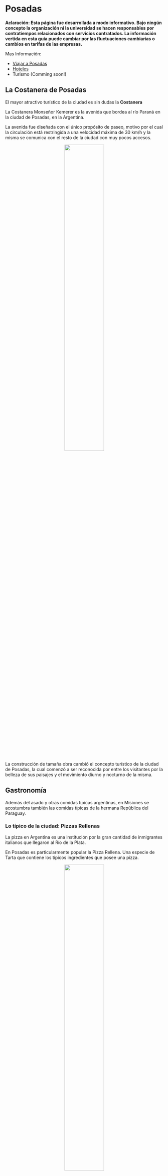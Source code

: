 # Posadas

**Aclaración: Esta página fue desarrollada a modo informativo. Bajo ningún
concepto la organización ni la universidad se hacen
responsables por contratiempos relacionados con servicios contratados.
La información vertida en esta guía puede cambiar por las fluctuaciones
cambiarias o cambios en tarifas de las empresas.**


Mas Información:

- [Viajar a Posadas](/venue/traveling)
- [Hoteles](/venue/accomodation)
- Turismo (Comming soon!)


## La Costanera de Posadas

El mayor atractivo turístico de la ciudad es sin dudas la **Costanera**

La Costanera Monseñor Kemerer es la avenida que bordea al río Paraná en la
ciudad de Posadas, en la Argentina.

La avenida fue diseñada con el único propósito de paseo, motivo por el cual la
circulación está restringida a una velocidad máxima de 30 km/h y la misma se
comunica con el resto de la ciudad con muy pocos accesos.

<div style="text-align:center">
    <img width="50%" src ="https://github.com/scipy-latinamerica/scipyla2015/raw/master/posadas_tourism/imgs/costanera.jpg" />
</div>

La construcción de tamaña obra cambió el concepto turístico de la ciudad de
Posadas, la cual comenzó  a ser reconocida por entre los visitantes por la
belleza de sus paisajes y el movimiento diurno y nocturno de la misma.

## Gastronomía

Además del asado y otras comidas típicas argentinas, en Misiones se acostumbra
también las comidas típicas de la hermana República del Paraguay.

### Lo típico de la ciudad: Pizzas Rellenas

La pizza en Argentina es una institución por la gran cantidad de inmigrantes
italianos que llegaron al Río de la Plata.

En Posadas es particularmente popular la Pizza Rellena. Una especie de Tarta
que contiene los típicos ingredientes que posee una pizza.

<div style="text-align:center">
    <img width="50%" src ="https://github.com/scipy-latinamerica/scipyla2015/raw/master/posadas_tourism/imgs/lospinos.png" />
</div>

**Donde Comer:** Fundamentalmente en **Pizzería Los Pinos**
(Buenos Aires y Sarmiento) pero casi todas las pizzerías la ofrecen.

### Regional: La Chipa

La "chipa" o "chipá" (la palabra no tiene género por ser un
término en lengua guaraní) es un pan pequeño hecho con almidón de mandioca,
queso duro, leche, huevos, manteca y sal.

Está emparentado con el *Pão de queijo* brasileño, el cual se cree que
evolucionó de la chipa.

<div style="text-align:center">
    <img width="50%" src ="https://github.com/scipy-latinamerica/scipyla2015/raw/master/posadas_tourism/imgs/chipa.jpeg" />
</div>

**Donde Comer:** Casi todas las panaderías, supermercados y vendedores
ambulantes de la ciudad venden chipas de excelente calidad.


### Regional: El Mbejú (Mbeyú)

El mbeyú (escrito en guaraní como mbeju -se pronuncia en todos los casos mbeyú
, o abreviadamente, "beyú"-), es un plato propio y típico de Paraguay y del
Nordeste argentino. Se trata de un panqueque de almidón

<div style="text-align:center">
    <img width="50%" src ="https://github.com/scipy-latinamerica/scipyla2015/raw/master/posadas_tourism/imgs/mbeyu_1.png" />
</div>

Es una muestra sólida de la gastronomía paraguaya, sumamente ricos en calorías.
Según algunos eruditos de la historia social de Paraguay, toda la gastronomía
popular paraguaya, que se establece como industria pequeña de la familia
después de Guerra de Paraguay contra La alianza triple
(La Argentina, El Brasil y Uruguay, entre 1864 y 1870), es realmente
abundante en contenido calórico, debido a la situación que superó al país
después del conflicto.

**Donde Comer:**

### Regional: El Reviro

El reviro está tan arraigado a nosotros que hay casas en las que nunca falta,
como el pan que se utiliza para acompañar a las comidas. Los días de lluvia son
especiales para hacerlo acompañado de mate cocido, es como la torta frita que
se come bastante en otros lugares de Argentina. Es también motivo para
reuniones entre amigos, acompañando el famoso ticue-í (especie de preparado
con carne), con huevo, tomate y muchas otras formas.

<div style="text-align:center">
    <img width="50%" src ="https://github.com/scipy-latinamerica/scipyla2015/raw/master/posadas_tourism/imgs/REVIRO.jpg" />
</div>

**Donde Comer:**

### Regional: Caburé

El caburé es una comida típica del Paraguay, pero la cercanía territorial y
cultural con la provincia de Misiones en Argentina hace de este alimento algo cotidiano y tradicional también en el Nordeste argentino, donde la harina de maíz y la mandioca son base fundamental de la gastronomía regional.

El caburé misionero tiene que tener buena margarina, buen queso y mucho huevo.
Cambia el sabor con el de la chipa regular y es más blando.

El Caburé se hace con una masa de almidón de mandioca un poco más dura que la
de chipas al horno. Tradicionalmente se las cocinaba en una rama de naranjo,
previamente descortezada. Actualmente se usa un palo de madera que no tenga
pintura ni barniz. La masa se envuelve en la punta del palo y se asan sobre
las brasas, girando lentamente hasta que se cocinen.

<div style="text-align:center">
    <img width="50%" src ="https://github.com/scipy-latinamerica/scipyla2015/raw/master/posadas_tourism/imgs/cabure.jpg" />
</div>

**Donde Comer:** Hay ventas ambulantes en la Costanera de Posadas y son
sensiblemente mas caros que las Chipas

### Regional: Sopa Paraguaya

La sopa paraguaya es un plato típico de la gastronomía de Paraguay, producto
del sincretismo guaraní y español. Los guaraníes acostumbraban a consumir
comidas pastosas elaboradas con harina de maíz o de mandioca envueltas en hojas
de güembé o banana y cocinadas entre ceniza caliente. Los jesuitas
(en su mayoría españoles), introdujeron el uso de: queso, huevos y leche
(aditivos que fueron agregados a las comidas preparadas por los guaraníes).
Por esto, la sopa paraguaya se trata de un bizcocho esponjoso salado, de muy
rico contenido calórico y proteico.

<div style="text-align:center">
    <img width="50%" src ="https://github.com/scipy-latinamerica/scipyla2015/raw/master/posadas_tourism/imgs/sopa-paraguaya.JPG" />
</div>

**Donde Comer:**


### El clásico Argentino: Asado

En Manual del Asador Argentino, de Raúl Mirad, se cuentan las impresiones de
un jesuita italiano que anduvo por las pampas a comienzos de los 1700. Allí el
misionero se impresiona por los gauchos y su destreza para faenar la carne,
colocarla en palos que clavaban en el suelo, inclinados sobre una fogata bajo
las estrellas. Esa misma imagen impresionó a Charles Darwin, quien llegó a
tierras argentinas en 1832 y que un año después ya se sentía parte de la
pampa, como escribía a su hermana en una carta citada por La Nación:

    "Me he convertido en todo un gaucho, tomo mi mate y fumo mi cigarro y
     después me acuesto cómodo, con los cielos como toldo, como si estuviera
     en una cama de pluma. Es una vida tan sana, todo el día encima del
     caballo, comiendo nada más que carne y durmiendo en medio de un viento
     fresco...".

<div style="text-align:center">
    <img width="50%" src ="https://github.com/scipy-latinamerica/scipyla2015/raw/master/posadas_tourism/imgs/asado.jpeg" />
</div>

**Donde Comer:** De las parrillas en la zona centrica se destacan: **Espeto del
Rey** (Ayacucho 2404, a 300 mts de la universidad), **Asador el Rancho**
(Costanera y Guacurary) y  **La Nueva Rueda** (Costanera y Pedernera)

### Diferentes en cada región: Empanadas

El asado lleva su tiempo, hay que esperar como una hora para que el fuego
esté a punto para colocar la carne. Por eso, hay que saber esperar, tomar
vino y comer empanadas mientras se conversa y se llega al momento clave.

<div style="text-align:center">
    <img width="50%" src ="https://github.com/scipy-latinamerica/scipyla2015/raw/master/posadas_tourism/imgs/empanadas.jpeg" />
</div>

Una empanada es una fina masa de pan, masa quebrada u hojaldre rellena con una
preparación salada o dulce y cocida al horno o frita.
El relleno puede incluir carnes rojas o blancas, pescado, verduras o fruta.

Las empanadas son un plato tradicional de la mayoría de las cocinas de los
países de habla hispana.

**Donde Comer:** Suelen venderse en los supermercados, cualquier restaurante y
pizzería, así como algunas panaderías.

### Choripán

Se ha descrito que en la región del Río de la Plata el origen del choripán se
remonta a mediados del siglo XIX, cuando en las zonas rurales los gauchos
realizaban asados con motivo de alguna celebración, se dio inicio al hábito de
comer el chorizo dentro de un pan. Esta práctica con el tiempo llegó a las
ciudades y se popularizó en el entorno urbano.

<div style="text-align:center">
    <img width="50%" src ="https://github.com/scipy-latinamerica/scipyla2015/raw/master/posadas_tourism/imgs/choripan.jpeg" />
</div>

**Donde Comer:** Cualquiera de las parrillas que sirven asados suelen ofrecer
choripanes. Es tradición también los puestos callejeros que suelen hacerlos
más pesados y con más condimentos.

### Lomito

El lomito o sándwich de lomo es un sándwich típico de la gastronomía de Argentina,
(por ejemplo, en la región de Cuyo y la provincia argentina de Córdoba es muy
popular). Su forma habitual de consumo consiste en un trozo de lomo de ternera
fileteado, queso, jamón, huevo frito, tomate y condimento entre dos panes que
pueden estar levemente tostados

<div style="text-align:center">
    <img width="50%" src ="https://github.com/scipy-latinamerica/scipyla2015/raw/master/posadas_tourism/imgs/lomito.jpg" />
</div>

**Donde Comer:** suelen servirse en las Pizzerías.

## Milanesas

La milanesa es un filete fino, normalmente de carne vacuna, pasado por huevo
batido y luego por pan rallado, que se cocina frito o (menos comúnmente) al
horno. Por extensión, se llama milanesa a cualquier rebanada de un ingrediente
rebozado y frito: hay así milanesas de pollo, de pescado, de soja, de
berenjena, de mozzarella, etc.

La milanesa puede ser consumida «al plato» (servida en un plato, normalmente
con una guarnición como ensalada, puré, o papas fritas) o en sándwich
(sándwich de milanesa).

<div style="text-align:center">
    <img width="50%" src ="https://github.com/scipy-latinamerica/scipyla2015/raw/master/posadas_tourism/imgs/milanga.jpeg" />
    <br>
    <small>Sandwich Milanesa</small>
</div>

La milanesa a caballo es una milanesa frita de carne vacuna con dos huevos
fritos encimados (cuando es sólo uno, se llama "milanesa a medio caballo").
Generalmente se acompaña con una guarnición de papas fritas.

<div style="text-align:center">
    <img width="50%" src ="https://github.com/scipy-latinamerica/scipyla2015/raw/master/posadas_tourism/imgs/milanesa.jpeg" />
    <br>
    <small>Milanesa a Caballo</small>
</div>

**Donde Comer:** Pizzerías, restaurantes, vendedores ambulantes

### Mandioca y Mandioca Frita (Yuca)

Manihot esculenta, llamada comúnmente yuca, e internacionalmente reconocida
como mandioca, tapioca, guacamota (del náhuatl cuauhcamohtli en México),
casabe o casava, es un arbusto perenne de la familia de las euforbiáceas
extensamente cultivado en Sudamérica, África y el Pacífico por sus tubérculos
con almidones de alto valor alimentario.

Es tradición de la zona comerla hervida con el asado, o frita como snack.

<div style="text-align:center">
    <img width="50%" src ="https://github.com/scipy-latinamerica/scipyla2015/raw/master/posadas_tourism/imgs/mandiocafrita.jpg" />
    <br>
    <small>Mandioca Frita</small>
</div>

### 25 de Mayo: El Locro

El locro (del quechua ruqru o luqru) es un guiso a base de zapallo, porotos,
maíz o papas que se consume en la zona de la cordillera de los Andes, desde
Argentina, el norte de Chile y hasta el sur de Colombia, pasando por Bolivia,
Ecuador, Paraguay y Perú.

Suerte de guiso cuyo origen es indudablemente prehispánico y preincaico,
típico de varios pueblos andinos que basaban gran parte de su dieta en el maíz
o los porotos y la papa.

<div style="text-align:center">
    <img width="50%" src ="https://github.com/scipy-latinamerica/scipyla2015/raw/master/posadas_tourism/imgs/locro.jpeg" />
</div>

Alimento con muchas calorías y nutrientes, el locro resulta muy adecuado para
consumir durante los inviernos o en zonas frías. Tradicionalmente se consume
de manera masiva el **25 de mayo**, día en que se conmemora la formación del
primer gobierno patrio Argentino, el cual se estableció el 25 de mayo de 1810.
Por este motivo ha pasado de ser un plato regional y tradicional a ser uno de
los platos nacionales de Argentina para festejar las fechas patrias.

**Donde Comer:** Para los que aún estén el 25 de mayo, casi todos los
restaurantes los ofrecen en el país, así como se pueden comprar en algunos
colegios que ofrecen a la venta.


### Cafés Estilo Argentino

Los bares de Buenos Aires forman parte de la cultura de la ciudad, de las
costumbres de sus habitantes y del circuito turístico moderno de dicha urbe.
Han sido objeto de estudio de distintos historiadores, inspiradores de
innumerables creaciones artísticas y tradicional lugar de reunión de los
porteños.

Esta tradición se ha esparcido por todo el pais y Posadas tiene particularmente
dos muy buenos cafés Argentinos: Bar Español (2067 Bolívar) y Café Vitrage
(Bolívar y Colon).

<div style="text-align:center">
    <img width="80%" src ="https://github.com/scipy-latinamerica/scipyla2015/raw/master/posadas_tourism/imgs/vitrage.jpeg" />
    <br>
    <small>Bar Español y Café Vitrage</small>
</div>


### Café estilo *"Starbucks"*

El único local de este estilo es **Bonafide Expreso** en Córdoba 2115

<div style="text-align:center">
    <img width="50%" src ="https://github.com/scipy-latinamerica/scipyla2015/raw/master/posadas_tourism/imgs/bonafide.png" />
</div>


### Pescados Regionales

Los peces que surcan el Paraná son platos típicos de la zona. Podemos destacar
el *Surubí* (especie de bagre), el *Dorado* (el más delicioso) y la *Boga*.

**Donde Comer:**
El restaurante con mejor referencias en la ciudad para estos tipos de platos es
**Itakua** (escrito Itakva en la cartelería).

<div style="text-align:center">
    <img width="50%" src ="https://github.com/scipy-latinamerica/scipyla2015/raw/master/posadas_tourism/imgs/itakua.jpg" />
</div>

## Compras

### Vinos, dulce de leche, Yerba y alfajores

La alternativa más simple de comprar esto es ir a cualquier supermercado, el
cual el más cercano se encuentra a 350 metros.

En estos lugares usted podrá encontrar una amplia variedad de productos por
diferentes precios.

<div style="text-align:center">
    <img width="80%" src ="https://github.com/scipy-latinamerica/scipyla2015/raw/master/posadas_tourism/imgs/alfajores.jpg" />
    <br>
    <small>Alfajores y góndolas de supermercados de Yerba, Dulce de Leche y vinos argentinos</small>
</div>


### Mates

El lugar para encontrar TODO lo relacionado a Mates es la **Galería del Mate**
(R. Saenz Peña y Costanera), **La Placita** (Bolívar y R. Saenz Peña) y
**La Placita del Puente** (Mitre y R. Saenz Peña).

<div style="text-align:center">
    <img width="70%" src ="https://github.com/scipy-latinamerica/scipyla2015/raw/master/posadas_tourism/imgs/gdm.png" />
</div>
